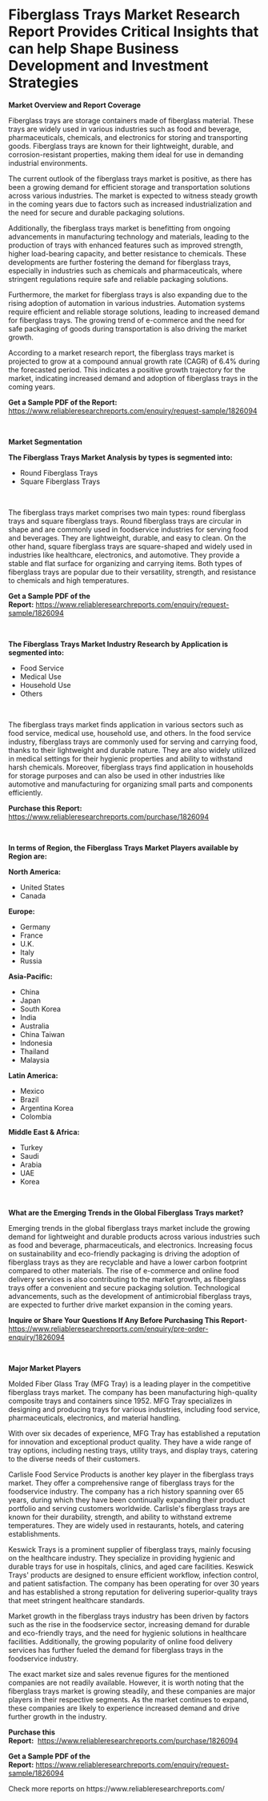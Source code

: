 <p><h1>Fiberglass Trays Market Research Report Provides Critical Insights that can help Shape Business Development and Investment Strategies</h1></p><p><strong>Market Overview and Report Coverage</strong></p>
<p><p>Fiberglass trays are storage containers made of fiberglass material. These trays are widely used in various industries such as food and beverage, pharmaceuticals, chemicals, and electronics for storing and transporting goods. Fiberglass trays are known for their lightweight, durable, and corrosion-resistant properties, making them ideal for use in demanding industrial environments.</p><p>The current outlook of the fiberglass trays market is positive, as there has been a growing demand for efficient storage and transportation solutions across various industries. The market is expected to witness steady growth in the coming years due to factors such as increased industrialization and the need for secure and durable packaging solutions.</p><p>Additionally, the fiberglass trays market is benefitting from ongoing advancements in manufacturing technology and materials, leading to the production of trays with enhanced features such as improved strength, higher load-bearing capacity, and better resistance to chemicals. These developments are further fostering the demand for fiberglass trays, especially in industries such as chemicals and pharmaceuticals, where stringent regulations require safe and reliable packaging solutions.</p><p>Furthermore, the market for fiberglass trays is also expanding due to the rising adoption of automation in various industries. Automation systems require efficient and reliable storage solutions, leading to increased demand for fiberglass trays. The growing trend of e-commerce and the need for safe packaging of goods during transportation is also driving the market growth.</p><p>According to a market research report, the fiberglass trays market is projected to grow at a compound annual growth rate (CAGR) of 6.4% during the forecasted period. This indicates a positive growth trajectory for the market, indicating increased demand and adoption of fiberglass trays in the coming years.</p></p>
<p><strong>Get a Sample PDF of the Report:</strong> <a href="https://www.reliableresearchreports.com/enquiry/request-sample/1826094">https://www.reliableresearchreports.com/enquiry/request-sample/1826094</a></p>
<p>&nbsp;</p>
<p><strong>Market Segmentation</strong></p>
<p><strong>The Fiberglass Trays Market Analysis by types is segmented into:</strong></p>
<p><ul><li>Round Fiberglass Trays</li><li>Square Fiberglass Trays</li></ul></p>
<p>&nbsp;</p>
<p><p>The fiberglass trays market comprises two main types: round fiberglass trays and square fiberglass trays. Round fiberglass trays are circular in shape and are commonly used in foodservice industries for serving food and beverages. They are lightweight, durable, and easy to clean. On the other hand, square fiberglass trays are square-shaped and widely used in industries like healthcare, electronics, and automotive. They provide a stable and flat surface for organizing and carrying items. Both types of fiberglass trays are popular due to their versatility, strength, and resistance to chemicals and high temperatures.</p></p>
<p><strong>Get a Sample PDF of the Report:</strong>&nbsp;<a href="https://www.reliableresearchreports.com/enquiry/request-sample/1826094">https://www.reliableresearchreports.com/enquiry/request-sample/1826094</a></p>
<p>&nbsp;</p>
<p><strong>The Fiberglass Trays Market Industry Research by Application is segmented into:</strong></p>
<p><ul><li>Food Service</li><li>Medical Use</li><li>Household Use</li><li>Others</li></ul></p>
<p>&nbsp;</p>
<p><p>The fiberglass trays market finds application in various sectors such as food service, medical use, household use, and others. In the food service industry, fiberglass trays are commonly used for serving and carrying food, thanks to their lightweight and durable nature. They are also widely utilized in medical settings for their hygienic properties and ability to withstand harsh chemicals. Moreover, fiberglass trays find application in households for storage purposes and can also be used in other industries like automotive and manufacturing for organizing small parts and components efficiently.</p></p>
<p><strong>Purchase this Report:</strong>&nbsp; <a href="https://www.reliableresearchreports.com/purchase/1826094">https://www.reliableresearchreports.com/purchase/1826094</a></p>
<p>&nbsp;</p>
<p><strong>In terms of Region, the Fiberglass Trays Market Players available by Region are:</strong></p>
<p>
    <p> <strong> North America: </strong>
        <ul>
            <li>United States</li>
            <li>Canada</li>
        </ul>
        </p> 
    <p> <strong> Europe: </strong>
        <ul>
            <li>Germany</li>
            <li>France</li>
            <li>U.K.</li>
            <li>Italy</li>
            <li>Russia</li>
        </ul>
        </p> 
    <p> <strong> Asia-Pacific: </strong>
        <ul>
            <li>China</li>
            <li>Japan</li>
            <li>South Korea</li>
            <li>India</li>
            <li>Australia</li>
            <li>China Taiwan</li>
            <li>Indonesia</li>
            <li>Thailand</li>
            <li>Malaysia</li>
        </ul>
        </p> 
    <p> <strong> Latin America: </strong>
        <ul>
            <li>Mexico</li>
            <li>Brazil</li>
            <li>Argentina Korea</li>
            <li>Colombia</li>
        </ul>
        </p> 
    <p> <strong> Middle East & Africa: </strong>
        <ul>
            <li>Turkey</li>
            <li>Saudi</li>
            <li>Arabia</li>
            <li>UAE</li>
            <li>Korea</li>
        </ul>
    </p>
    </p>
<p>&nbsp;</p>
<p><strong>What are the Emerging Trends in the Global Fiberglass Trays market?</strong></p>
<p><p>Emerging trends in the global fiberglass trays market include the growing demand for lightweight and durable products across various industries such as food and beverage, pharmaceuticals, and electronics. Increasing focus on sustainability and eco-friendly packaging is driving the adoption of fiberglass trays as they are recyclable and have a lower carbon footprint compared to other materials. The rise of e-commerce and online food delivery services is also contributing to the market growth, as fiberglass trays offer a convenient and secure packaging solution. Technological advancements, such as the development of antimicrobial fiberglass trays, are expected to further drive market expansion in the coming years.</p></p>
<p><strong>Inquire or Share Your Questions If Any Before Purchasing This Report</strong>- <a href="https://www.reliableresearchreports.com/enquiry/pre-order-enquiry/1826094">https://www.reliableresearchreports.com/enquiry/pre-order-enquiry/1826094</a></p>
<p>&nbsp;</p>
<p><strong>Major Market Players</strong></p>
<p><p>Molded Fiber Glass Tray (MFG Tray) is a leading player in the competitive fiberglass trays market. The company has been manufacturing high-quality composite trays and containers since 1952. MFG Tray specializes in designing and producing trays for various industries, including food service, pharmaceuticals, electronics, and material handling.</p><p>With over six decades of experience, MFG Tray has established a reputation for innovation and exceptional product quality. They have a wide range of tray options, including nesting trays, utility trays, and display trays, catering to the diverse needs of their customers.</p><p>Carlisle Food Service Products is another key player in the fiberglass trays market. They offer a comprehensive range of fiberglass trays for the foodservice industry. The company has a rich history spanning over 65 years, during which they have been continually expanding their product portfolio and serving customers worldwide. Carlisle's fiberglass trays are known for their durability, strength, and ability to withstand extreme temperatures. They are widely used in restaurants, hotels, and catering establishments.</p><p>Keswick Trays is a prominent supplier of fiberglass trays, mainly focusing on the healthcare industry. They specialize in providing hygienic and durable trays for use in hospitals, clinics, and aged care facilities. Keswick Trays' products are designed to ensure efficient workflow, infection control, and patient satisfaction. The company has been operating for over 30 years and has established a strong reputation for delivering superior-quality trays that meet stringent healthcare standards.</p><p>Market growth in the fiberglass trays industry has been driven by factors such as the rise in the foodservice sector, increasing demand for durable and eco-friendly trays, and the need for hygienic solutions in healthcare facilities. Additionally, the growing popularity of online food delivery services has further fueled the demand for fiberglass trays in the foodservice industry.</p><p>The exact market size and sales revenue figures for the mentioned companies are not readily available. However, it is worth noting that the fiberglass trays market is growing steadily, and these companies are major players in their respective segments. As the market continues to expand, these companies are likely to experience increased demand and drive further growth in the industry.</p></p>
<p><strong>Purchase this Report:</strong>&nbsp;&nbsp;<a href="https://www.reliableresearchreports.com/purchase/1826094">https://www.reliableresearchreports.com/purchase/1826094</a></p>
<p></p>
<p><strong>Get a Sample PDF of the Report:</strong>&nbsp;<a href="https://www.reliableresearchreports.com/enquiry/request-sample/1826094">https://www.reliableresearchreports.com/enquiry/request-sample/1826094</a></p>
<p>Check more reports on https://www.reliableresearchreports.com/</p>